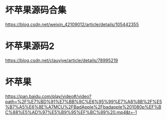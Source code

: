 
# 坏苹果源码合集

https://blog.csdn.net/weixin_42109012/article/details/105442355

# 坏苹果源码2
https://blog.csdn.net/clauyiye/article/details/78995219

# 坏苹果
https://pan.baidu.com/play/video#/video?path=%2F%E7%BD%91%E7%BB%9C%E6%95%99%E7%A8%8B%2F%E5%B7%A5%E6%8E%A7MCU%2FBadApple%2Fbadapple%201080p%EF%BC%88%E5%AD%97%E5%B9%95%EF%BC%89%20.mp4&t=-1


